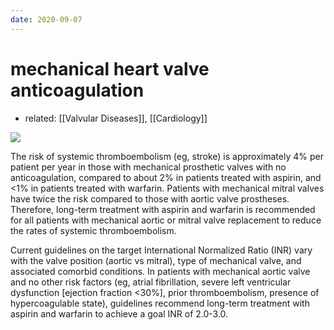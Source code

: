 ```yaml
---
date: 2020-09-07
---
```


# mechanical heart valve anticoagulation

- related: [[Valvular Diseases]], [[Cardiology]]

![](https://photos.thisispiggy.com/file/wikiFiles/20200905112055_5.png)

The risk of systemic thromboembolism (eg, stroke) is approximately 4% per patient per year in those with mechanical prosthetic valves with no anticoagulation, compared to about 2% in patients treated with aspirin, and <1% in patients treated with warfarin.  Patients with mechanical mitral valves have twice the risk compared to those with aortic valve prostheses.  Therefore, long-term treatment with aspirin and warfarin is recommended for all patients with mechanical aortic or mitral valve replacement to reduce the rates of systemic thromboembolism.

Current guidelines on the target International Normalized Ratio (INR) vary with the valve position (aortic vs mitral), type of mechanical valve, and associated comorbid conditions.  In patients with mechanical aortic valve and no other risk factors (eg, atrial fibrillation, severe left ventricular dysfunction \[ejection fraction <30%], prior thromboembolism, presence of hypercoagulable state), guidelines recommend long-term treatment with aspirin and warfarin to achieve a goal INR of 2.0-3.0.
